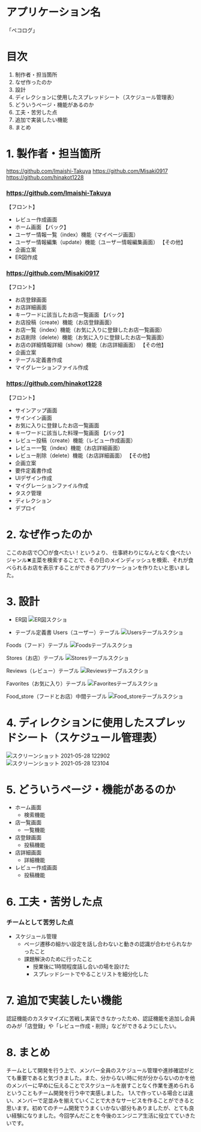 # アプリケーション名
「ペコログ」

# 目次
1. 制作者・担当箇所
2. なぜ作ったのか
3. 設計
4. ディレクションに使用したスプレッドシート（スケジュール管理表）
5. どういうページ・機能があるのか
6. 工夫・苦労した点
7. 追加で実装したい機能
8. まとめ

# 1. 製作者・担当箇所
https://github.com/Imaishi-Takuya
https://github.com/Misaki0917
https://github.com/hinakot1228

### https://github.com/Imaishi-Takuya
【フロント】
- レビュー作成画面
- ホーム画面
【バック】
- ユーザー情報一覧（index）機能（マイページ画面）
- ユーザー情報編集（update）機能（ユーザー情報編集画面）
【その他】
- 企画立案
- ER図作成

### https://github.com/Misaki0917
【フロント】
- お店登録画面
- お店詳細画面
- キーワードに該当したお店一覧画面
【バック】　
- お店投稿（create）機能（お店登録画面）
- お店一覧（index）機能（お気に入りに登録したお店一覧画面）
- お店削除（delete）機能（お気に入りに登録したお店一覧画面）
- お店の詳細情報詳細（show）機能（お店詳細画面）
【その他】
- 企画立案
- テーブル定義書作成
- マイグレーションファイル作成

### https://github.com/hinakot1228
【フロント】
- サインアップ画面
- サインイン画面
- お気に入りに登録したお店一覧画面
- キーワードに該当した料理一覧画面
【バック】
- レビュー投稿（create）機能（レビュー作成画面）
- レビュー一覧（index）機能（お店詳細画面）
- レビュー削除（delete）機能（お店詳細画面）
【その他】
- 企画立案
- 要件定義書作成
- UIデザイン作成
- マイグレーションファイル作成
- タスク管理
- ディレクション
- デプロイ

# 2. なぜ作ったのか
ここのお店で〇〇が食べたい！というより、
仕事終わりになんとなく食べたいジャンル✖︎主菜を検索することで、その日のメインディッシュを検索、それが食べられるお店を表示することができるアプリケーションを作りたいと思いました。

# 3. 設計
- ER図
![ER図スクショ](https://user-images.githubusercontent.com/74905456/119850303-63550980-bf48-11eb-9b84-a0f04e2ad989.png)

- テーブル定義書
Users（ユーザー）テーブル
![Usersテーブルスクショ](https://user-images.githubusercontent.com/74905456/119850398-7a93f700-bf48-11eb-9913-6ff0e249b9b3.png)

Foods（フード）テーブル
![Foodsテーブルスクショ](https://user-images.githubusercontent.com/74905456/119850449-85e72280-bf48-11eb-9d2c-d647f1fe2b9e.png)

Stores（お店）テーブル
![Storesテーブルスクショ](https://user-images.githubusercontent.com/74905456/119850524-97302f00-bf48-11eb-8af0-9d5f51feaba7.png)

Reviews（レビュー）テーブル
![Reviewsテーブルスクショ](https://user-images.githubusercontent.com/74905456/119850554-a0b99700-bf48-11eb-9dbd-5419a01ab415.png)

Favorites（お気に入り）テーブル
![Favoritesテーブルスクショ](https://user-images.githubusercontent.com/74905456/119850599-a9aa6880-bf48-11eb-9bb3-bc18cb2b05c1.png)

Food_store（フードとお店）中間テーブル
![Food_storeテーブルスクショ](https://user-images.githubusercontent.com/74905456/119850642-b16a0d00-bf48-11eb-98be-ccf30df9470c.png)

# 4. ディレクションに使用したスプレッドシート（スケジュール管理表）
![スクリーンショット 2021-05-28 122902](https://user-images.githubusercontent.com/74905456/119925399-58ce5a80-bfb0-11eb-88d9-9ab46e7ab29c.png)
![スクリーンショット 2021-05-28 123104](https://user-images.githubusercontent.com/74905456/119925656-d4c8a280-bfb0-11eb-9d7b-c164a80d7933.png)

# 5. どういうページ・機能があるのか　
- ホーム画面
    - 検索機能 
- 店一覧画面
    - 一覧機能
- 店登録画面
    - 投稿機能
- 店詳細画面
    - 詳細機能
- レビュー作成画面
    - 投稿機能

# 6. 工夫・苦労した点
### チームとして苦労した点
- スケジュール管理
    - ページ遷移の細かい設定を話し合わないと動きの認識が合わせられなかったこと
    - 課題解決のために行ったこと
      - 授業後に1時間程度話し合いの場を設けた
      - スプレッドシートでやることリストを細分化した

# 7. 追加で実装したい機能
認証機能のカスタマイズに苦戦し実装できなかったため、認証機能を追加し会員のみが「店登録」や「レビュー作成・削除」などができるようにしたい。

# 8. まとめ
チームとして開発を行う上で、メンバー全員のスケジュール管理や進捗確認がとても重要であると気づきました。また、分からない時に何が分からないのかを他のメンバーに早めに伝えることでスケジュールを崩すことなく作業を進められるということもチーム開発を行う中で実感しました。
1人で作っている場合とは違い、メンバーで足並みを揃えていくことで大きなサービスを作ることができると思います。初めてのチーム開発でうまくいかない部分もありましたが、とても良い経験になりました。今回学んだことを今後のエンジニア生活に役立てていきたいです。

